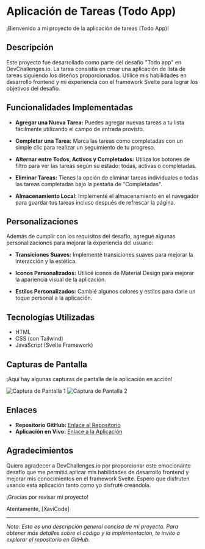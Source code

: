 #  Aplicación de Tareas (Todo App)

¡Bienvenido a mi proyecto de la aplicación de tareas (Todo App)!

## Descripción

Este proyecto fue desarrollado como parte del desafío "Todo app" en DevChallenges.io. La tarea consistía en crear una aplicación de lista de tareas siguiendo los diseños proporcionados. Utilicé mis habilidades en desarrollo frontend y mi experiencia con el framework Svelte para lograr los objetivos del desafío.

## Funcionalidades Implementadas

- **Agregar una Nueva Tarea:** Puedes agregar nuevas tareas a tu lista fácilmente utilizando el campo de entrada provisto.

- **Completar una Tarea:** Marca las tareas como completadas con un simple clic para realizar un seguimiento de tu progreso.

- **Alternar entre Todos, Activos y Completados:** Utiliza los botones de filtro para ver las tareas según su estado: todas, activas o completadas.

- **Eliminar Tareas:** Tienes la opción de eliminar tareas individuales o todas las tareas completadas bajo la pestaña de "Completadas".

- **Almacenamiento Local:** Implementé el almacenamiento en el navegador para guardar tus tareas incluso después de refrescar la página.

## Personalizaciones

Además de cumplir con los requisitos del desafío, agregué algunas personalizaciones para mejorar la experiencia del usuario:

- **Transiciones Suaves:** Implementé transiciones suaves para mejorar la interacción y la estética.

- **Iconos Personalizados:** Utilicé iconos de Material Design para mejorar la apariencia visual de la aplicación.

- **Estilos Personalizados:** Cambié algunos colores y estilos para darle un toque personal a la aplicación.

## Tecnologías Utilizadas

- HTML
- CSS (con Tailwind)
- JavaScript (Svelte Framework)

## Capturas de Pantalla

¡Aquí hay algunas capturas de pantalla de la aplicación en acción!

![Captura de Pantalla 1](/one.png)
![Captura de Pantalla 2](/two.png)

## Enlaces

- **Repositorio GitHub:** [Enlace al Repositorio](https://github.com/xabi1000/todo_challenge)
- **Aplicación en Vivo:** [Enlace a la Aplicación](enlace_a_la_aplicacion)

## Agradecimientos

Quiero agradecer a DevChallenges.io por proporcionar este emocionante desafío que me permitió aplicar mis habilidades de desarrollo frontend y mejorar mis conocimientos en el framework Svelte. Espero que disfruten usando esta aplicación tanto como yo disfruté creándola.

¡Gracias por revisar mi proyecto!

Atentamente,
[XaviCode]

---

*Nota: Esta es una descripción general concisa de mi proyecto. Para obtener más detalles sobre el código y la implementación, te invito a explorar el repositorio en GitHub.*
